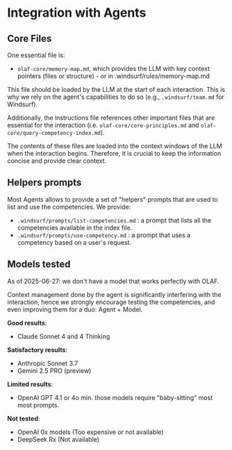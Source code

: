 # Integration with Agents

## Core Files
One essential file is:
- `olaf-core/memory-map.md`, which provides the LLM with key context pointers (files or structure) - or in .windsurf/rules/memory-map.md

This file should be loaded by the LLM at the start of each interaction. This is why we rely on the agent's capabilities to do so (e.g., `.windsurf/team.md` for Windsurf).

Additionally, the instructions file references other important files that are essential for the interaction (i.e. `olaf-core/core-principles.md` and `olaf-core/query-competency-index.md`).

The contents of these files are loaded into the context windows of the LLM when the interaction begins. Therefore, it is crucial to keep the information concise and provide clear context.

## Helpers prompts
Most Agents allows to provide a set of "helpers" prompts that are used to list and use the competencies. 
We provide:
- `.windsurf/prompts/list-competencies.md` : a prompt that lists all the competencies available in the index file.
- `.windsurf/prompts/use-competency.md` : a prompt that uses a competency based on a user's request.

## Models tested

As of 2025-06-27: we don't have a model that works perfectly with OLAF.

Context management done by the agent is significantly interfering with the interaction, hence we strongly encourage testing the competencies, and even improving them for a duo: Agent + Model.

**Good results**:
- Claude Sonnet 4 and 4 Thinking

**Satisfactory results**:
- Anthropic Sonnet 3.7
- Gemini 2.5 PRO (preview)

**Limited results**:
- OpenAI GPT 4.1 or 4o min. those models require "baby-sitting" most most prompts.

**Not tested**:
- OpenAI 0x models (Too expensive or not available)
- DeepSeek Rx (Not available)
